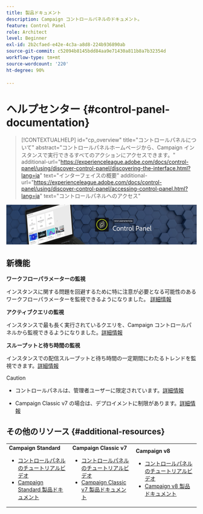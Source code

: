 ```yaml
---
title: 製品ドキュメント
description: Campaign コントロールパネルのドキュメント。
feature: Control Panel
role: Architect
level: Beginner
exl-id: 2b2cfaed-e42e-4c3a-a8d8-224b936890ab
source-git-commit: c52094b8145bdd84aa9e71430a811b8a7b32354d
workflow-type: tm+mt
source-wordcount: '220'
ht-degree: 90%

---
```


# ヘルプセンター {#control-panel-documentation}

>[!CONTEXTUALHELP]
>id="cp_overview"
>title="コントロールパネルについて"
>abstract="コントロールパネルホームページから、Campaign インスタンスで実行できるすべてのアクションにアクセスできます。"
>additional-url="https://experienceleague.adobe.com/docs/control-panel/using/discover-control-panel/discovering-the-interface.html?lang=ja" text="インターフェイスの概要"
>additional-url="https://experienceleague.adobe.com/docs/control-panel/using/discover-control-panel/accessing-control-panel.html?lang=ja" text="コントロールパネルへのアクセス"

![](assets/do-not-localize/banner.png)

## 新機能

**ワークフローパラメーターの監視**

インスタンスに関する問題を回避するために特に注意が必要となる可能性のあるワークフローパラメーターを監視できるようになりました。 [詳細情報](performance-monitoring/using/workflow-monitoring.md)


**アクティブクエリの監視**

インスタンスで最も長く実行されているクエリを、Campaign コントロールパネルから監視できるようになりました。[詳細情報](performance-monitoring/using/database-active-queries.md)

**スループットと待ち時間の監視**

インスタンスでの配信スループットと待ち時間の一定期間にわたるトレンドを監視できます。[詳細情報](performance-monitoring/using/thoughputs-latencies.md)


>[!CAUTION]
>
>* コントロールパネルは、管理者ユーザーに限定されています。[詳細情報](https://experienceleague.adobe.com/docs/control-panel/using/discover-control-panel/managing-permissions.html?lang=ja#discover-control-panel)
>
>* Campaign Classic v7 の場合は、デプロイメントに制限があります。[詳細情報](faq.md#v7-restrictions)


## その他のリソース {#additional-resources}

<table>
    <tr>
        <td><b>Campaign Standard</b><br/>
        <ul>
            <li><a href="https://experienceleague.adobe.com/docs/campaign-standard-learn/control-panel/control-panel-overview.html?lang=ja">コントロールパネルのチュートリアルビデオ</a></li>
            <li><a href="https://experienceleague.adobe.com/docs/campaign-standard/using/campaign-standard-home.html?lang=ja">Campaign Standard 製品ドキュメント</a></li>
        </ul>
        </td>
        <td><b>Campaign Classic v7</b><br/>
        <ul>
            <li><a href="https://experienceleague.adobe.com/docs/campaign-classic-learn/control-panel/control-panel-overview.html?lang=ja">コントロールパネルのチュートリアルビデオ</a></li>
            <li><a href="https://experienceleague.adobe.com/docs/campaign-classic/using/campaign-classic-home.html?lang=ja">Campaign Classic v7 製品ドキュメント</a></li>
        </ul>
        </td>
        <td><b>Campaign v8</b><br/>
        <ul>
            <li><a href="https://experienceleague.adobe.com/docs/campaign-learn/control-panel/control-panel-overview.html?lang=ja">コントロールパネルのチュートリアルビデオ</a></li>
            <li><a href="https://experienceleague.adobe.com/docs/campaign/campaign-v8/campaign-home.html?lang=ja">Campaign v8 製品ドキュメント</a></li>
        </ul>
        </td>
    </tr>
</table>
